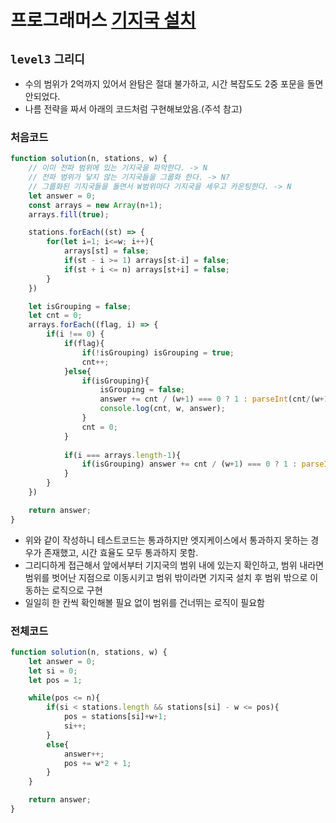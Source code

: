# 프로그래머스 [기지국 설치](https://school.programmers.co.kr/learn/courses/30/lessons/12979)
`level3` `그리디`
---
- 수의 범위가 2억까지 있어서 완탐은 절대 불가하고, 시간 복잡도도 2중 포문을 돌면 안되었다.
- 나름 전략을 짜서 아래의 코드처럼 구현해보았음.(주석 참고)

### 처음코드
```jsx
function solution(n, stations, w) {
    // 이미 전파 범위에 있는 기지국을 파악한다. -> N
    // 전파 범위가 닿지 않는 기지국들을 그룹화 한다. -> N?
    // 그룹화된 기지국들을 돌면서 W범위마다 기지국을 세우고 카운팅한다. -> N
    let answer = 0;
    const arrays = new Array(n+1);
    arrays.fill(true);

    stations.forEach((st) => {
        for(let i=1; i<=w; i++){
            arrays[st] = false;
            if(st - i >= 1) arrays[st-i] = false;
            if(st + i <= n) arrays[st+i] = false;
        }
    })

    let isGrouping = false;
    let cnt = 0;
    arrays.forEach((flag, i) => {
        if(i !== 0) {
            if(flag){
                if(!isGrouping) isGrouping = true;
                cnt++;
            }else{
                if(isGrouping){
                    isGrouping = false;
                    answer += cnt / (w+1) === 0 ? 1 : parseInt(cnt/(w+1));
                    console.log(cnt, w, answer);
                }
                cnt = 0;
            }
    
            if(i === arrays.length-1){
                if(isGrouping) answer += cnt / (w+1) === 0 ? 1 : parseInt(cnt/(w+1));
            }
        }
    })

    return answer;
}
```

- 위와 같이 작성하니 테스트코드는 통과하지만 엣지케이스에서 통과하지 못하는 경우가 존재했고, 시간 효율도 모두 통과하지 못함. 
- 그리디하게 접근해서 앞에서부터 기지국의 범위 내에 있는지 확인하고, 범위 내라면 범위를 벗어난 지점으로 이동시키고 범위 밖이라면 기지국 설치 후 범위 밖으로 이동하는 로직으로 구현
- 일일히 한 칸씩 확인해볼 필요 없이 범위를 건너뛰는 로직이 필요함

### 전체코드
```jsx
function solution(n, stations, w) {
    let answer = 0;
    let si = 0;
    let pos = 1;

    while(pos <= n){
        if(si < stations.length && stations[si] - w <= pos){
            pos = stations[si]+w+1;
            si++;
        }
        else{
            answer++;
            pos += w*2 + 1;
        }
    }

    return answer;
}
```
